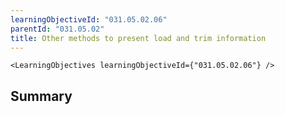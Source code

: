 ```yaml
---
learningObjectiveId: "031.05.02.06"
parentId: "031.05.02"
title: Other methods to present load and trim information
---
```


```tsx eval
<LearningObjectives learningObjectiveId={"031.05.02.06"} />
```

## Summary
